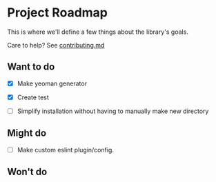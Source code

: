 # Project Roadmap

This is where we'll define a few things about the library's goals.

Care to help? See [contributing.md][contributing-link]

## Want to do
- [x] Make yeoman generator
- [x] Create test
- [ ] Simplify installation without having to manually make new directory


## Might do
- [ ] Make custom eslint plugin/config.


## Won't do


[contributing-link]: https://github.com/luftywiranda13/generator-bunny/blob/master/contributing.md
